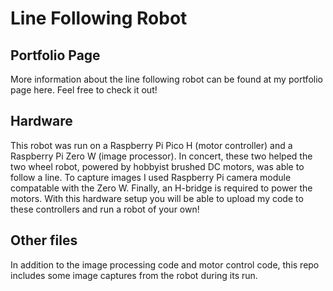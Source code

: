 # Line Following Robot

## Portfolio Page
More information about the line following robot can be found at my portfolio page here. Feel free to check it out!

## Hardware
This robot was run on a Raspberry Pi Pico H (motor controller) and a Raspberry Pi Zero W (image processor). In concert, these two helped the two wheel robot, powered by hobbyist brushed DC motors, was able to follow a line. To capture images I used Raspberry Pi camera module compatable with the Zero W. Finally, an H-bridge is required to power the motors. With this hardware setup you will be able to upload my code to these controllers and run a robot of your own!

## Other files
In addition to the image processing code and motor control code, this repo includes some image captures from the robot during its run.
